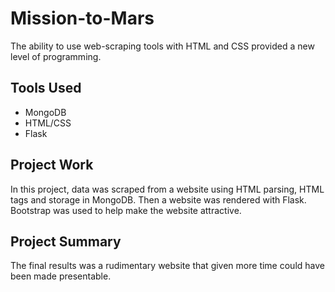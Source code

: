 # Mission-to-Mars
The ability to use web-scraping tools with HTML and CSS provided a new level of programming.

## Tools Used
- MongoDB
- HTML/CSS
- Flask

## Project Work
In this project, data was scraped from a website using HTML parsing, HTML tags and storage in MongoDB. Then a website was rendered with Flask. Bootstrap was used to help make the website attractive.

## Project Summary
The final results was a rudimentary website that given more time could have been made presentable.
